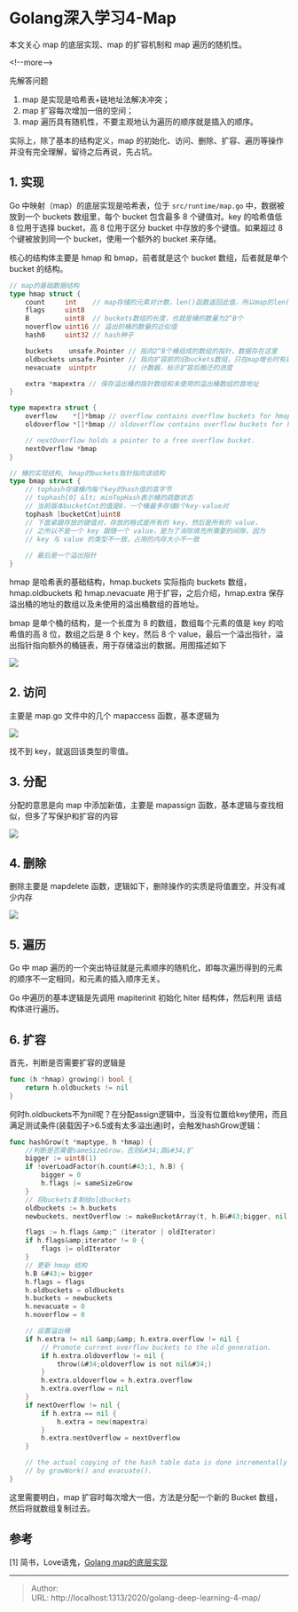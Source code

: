 # Golang深入学习4-Map


本文关心 map 的底层实现、map 的扩容机制和 map 遍历的随机性。

&lt;!--more--&gt;

先解答问题

1. map 是实现是哈希表&#43;链地址法解决冲突；
2. map 扩容每次增加一倍的空间；
3. map 遍历具有随机性，不要主观地认为遍历的顺序就是插入的顺序。

实际上，除了基本的结构定义，map 的初始化、访问、删除、扩容、遍历等操作并没有完全理解，留待之后再说，先占坑。

## 1. 实现

Go 中映射（map）的底层实现是哈希表，位于 `src/runtime/map.go` 中，数据被放到一个 buckets 数组里，每个 bucket 包含最多 8 个键值对。key 的哈希值低 8 位用于选择 bucket，高 8 位用于区分 bucket 中存放的多个键值。如果超过 8 个键被放到同一个 bucket，使用一个额外的 bucket 来存储。

核心的结构体主要是 hmap 和 bmap，前者就是这个 bucket 数组，后者就是单个 bucket 的结构。

```go
// map的基础数据结构
type hmap struct {
	count     int	 // map存储的元素对计数，len()函数返回此值，所以map的len()时间复杂度是O(1)
	flags     uint8  
	B         uint8  // buckets数组的长度，也就是桶的数量为2^B个
	noverflow uint16 // 溢出的桶的数量的近似值
	hash0     uint32 // hash种子

	buckets    unsafe.Pointer // 指向2^B个桶组成的数组的指针，数据存在这里
	oldbuckets unsafe.Pointer // 指向扩容前的旧buckets数组，只在map增长时有效
	nevacuate  uintptr        // 计数器，标示扩容后搬迁的进度

	extra *mapextra // 保存溢出桶的指针数组和未使用的溢出桶数组的首地址
}

type mapextra struct {
	overflow    *[]*bmap // overflow contains overflow buckets for hmap.buckets.
	oldoverflow *[]*bmap // oldoverflow contains overflow buckets for hmap.oldbuckets.

	// nextOverflow holds a pointer to a free overflow bucket.
	nextOverflow *bmap
}

// 桶的实现结构, hmap的buckets指针指向该结构
type bmap struct {
	// tophash存储桶内每个key的hash值的高字节
	// tophash[0] &lt; minTopHash表示桶的疏散状态
	// 当前版本bucketCnt的值是8，一个桶最多存储8个key-value对
	tophash [bucketCnt]uint8
    // 下面紧跟存放的键值对，存放的格式是所有的 key，然后是所有的 value，
	// 之所以不是一个 key 跟随一个 value，是为了消除填充所需要的间隙，因为
    // key 与 value 的类型不一致，占用的内存大小不一致
    
	// 最后是一个溢出指针
}
```

hmap 是哈希表的基础结构，hmap.buckets 实际指向 buckets 数组，hmap.oldbuckets 和 hmap.nevacuate 用于扩容，之后介绍，hmap.extra 保存溢出桶的地址的数组以及未使用的溢出桶数组的首地址。

bmap 是单个桶的结构，是一个长度为 8 的数组，数组每个元素的值是 key 的哈希值的高 8 位，数组之后是 8 个 key，然后 8 个 value，最后一个溢出指针，溢出指针指向额外的桶链表，用于存储溢出的数据。用图描述如下

![](https://picped-1301226557.cos.ap-beijing.myqcloud.com/Go_20200725_1480383-20191104215659319-1712154558.jpg)

## 2. 访问

主要是 map.go 文件中的几个 mapaccess 函数，基本逻辑为

![](https://picped-1301226557.cos.ap-beijing.myqcloud.com/Go_20200725_7515493-599f9d40d5c56e61.webp)

找不到 key，就返回该类型的零值。

## 3. 分配

分配的意思是向 map 中添加新值，主要是 mapassign 函数，基本逻辑与查找相似，但多了写保护和扩容的内容

![](https://picped-1301226557.cos.ap-beijing.myqcloud.com/Go_20200725_7515493-54c06b9844da39bd.webp)

## 4. 删除

删除主要是 mapdelete 函数，逻辑如下，删除操作的实质是将值置空，并没有减少内存

![](https://picped-1301226557.cos.ap-beijing.myqcloud.com/Go_20200725_7515493-a3221dbfcd6249ab.webp)



## 5. 遍历

Go 中 map 遍历的一个突出特征就是元素顺序的随机化，即每次遍历得到的元素的顺序不一定相同，和元素的插入顺序无关。

Go 中遍历的基本逻辑是先调用 mapiterinit 初始化 hiter 结构体，然后利用 该结构体进行遍历。

## 6. 扩容

首先，判断是否需要扩容的逻辑是

```go
func (h *hmap) growing() bool {
    return h.oldbuckets != nil
}
```

何时h.oldbuckets不为nil呢？在分配assign逻辑中，当没有位置给key使用，而且满足测试条件(装载因子&gt;6.5或有太多溢出通)时，会触发hashGrow逻辑：

```go
func hashGrow(t *maptype, h *hmap) {
    //判断是否需要sameSizeGrow，否则&#34;真&#34;扩
	bigger := uint8(1)
	if !overLoadFactor(h.count&#43;1, h.B) {
		bigger = 0
		h.flags |= sameSizeGrow
	}
    // 将buckets复制给oldbuckets
	oldbuckets := h.buckets
	newbuckets, nextOverflow := makeBucketArray(t, h.B&#43;bigger, nil)

	flags := h.flags &amp;^ (iterator | oldIterator)
	if h.flags&amp;iterator != 0 {
		flags |= oldIterator
	}
	// 更新 hmap 结构
	h.B &#43;= bigger
	h.flags = flags
	h.oldbuckets = oldbuckets
	h.buckets = newbuckets
	h.nevacuate = 0
	h.noverflow = 0

    // 设置溢出桶
	if h.extra != nil &amp;&amp; h.extra.overflow != nil {
		// Promote current overflow buckets to the old generation.
		if h.extra.oldoverflow != nil {
			throw(&#34;oldoverflow is not nil&#34;)
		}
		h.extra.oldoverflow = h.extra.overflow
		h.extra.overflow = nil
	}
	if nextOverflow != nil {
		if h.extra == nil {
			h.extra = new(mapextra)
		}
		h.extra.nextOverflow = nextOverflow
	}

	// the actual copying of the hash table data is done incrementally
	// by growWork() and evacuate().
}
```

这里需要明白，map 扩容时每次增大一倍，方法是分配一个新的 Bucket 数组，然后将就数组复制过去。

## 参考

[1] 简书，Love语鬼，[Golang map的底层实现](https://www.jianshu.com/p/aa0d4808cbb8)

---

> Author:   
> URL: http://localhost:1313/2020/golang-deep-learning-4-map/  


